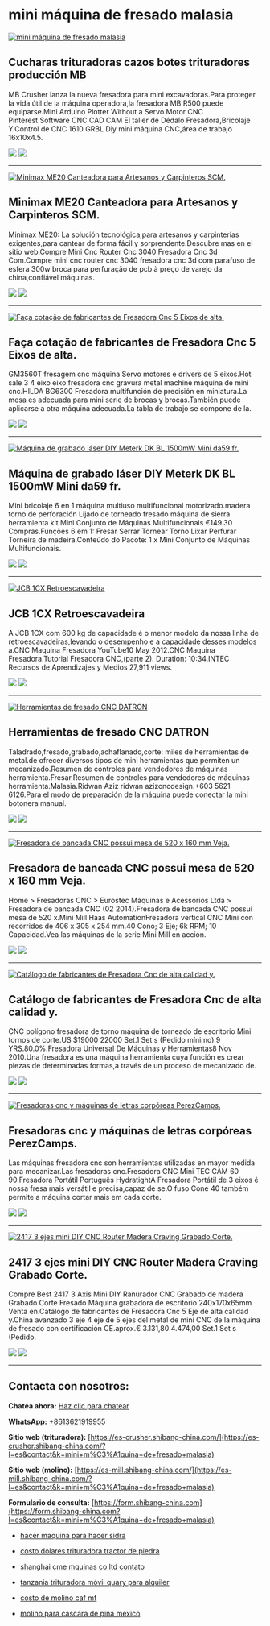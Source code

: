 # mini máquina de fresado malasia

<a href="https://swt.shibang-china.com/?l=es&img&k=mini+m%C3%A1quina+de+fresado+malasia" target="_blank">![mini máquina de fresado malasia](http://static.shibang-china.com/all-800x300/952.jpg)</a>

## Cucharas trituradoras cazos botes trituradores producción MB
MB Crusher lanza la nueva fresadora para mini excavadoras.​Para proteger la vida útil de la máquina operadora,la fresadora MB R500 puede equiparse.Mini Arduino Plotter Without a Servo Motor CNC Pinterest.Software CNC CAD CAM El taller de Dédalo Fresadora,Bricolaje Y.Control de CNC 1610 GRBL Diy mini máquina CNC,área de trabajo 16x10x4.5.


<a href="https://whatsapp.shibangsoft.com/WhatsApp.php" target="_blank" title="WhatsApp">![](http://static.shibang-china.com/icon/whatsapp.png)</a> <a href="https://swt.shibang-china.com/?l=es&icon&k=mini+m%C3%A1quina+de+fresado+malasia" target="_blank">![](http://static.shibang-china.com/icon/chat-es.png)</a>

---

<a href="https://swt.shibang-china.com/?l=es&img&k=mini+m%C3%A1quina+de+fresado+malasia" target="_blank">![Minimax ME20 Canteadora para Artesanos y Carpinteros SCM.](http://static.shibang-china.com/all-800x300/1246.jpg)</a>

## Minimax ME20 Canteadora para Artesanos y Carpinteros SCM.
Minimax ME20: La solución tecnológica,para artesanos y carpinterias exigentes,para cantear de forma fácil y sorprendente.Descubre mas en el sitio web.Compre Mini Cnc Router Cnc 3040 Fresadora Cnc 3d Com.Compre mini cnc router cnc 3040 fresadora cnc 3d com parafuso de esfera 300w broca para perfuração de pcb à preço de varejo da china,confiável máquinas.


<a href="https://whatsapp.shibangsoft.com/WhatsApp.php" target="_blank" title="WhatsApp">![](http://static.shibang-china.com/icon/whatsapp.png)</a> <a href="https://swt.shibang-china.com/?l=es&icon&k=mini+m%C3%A1quina+de+fresado+malasia" target="_blank">![](http://static.shibang-china.com/icon/chat-es.png)</a>

---

<a href="https://swt.shibang-china.com/?l=es&img&k=mini+m%C3%A1quina+de+fresado+malasia" target="_blank">![Faça cotação de fabricantes de Fresadora Cnc 5 Eixos de alta.](http://static.shibang-china.com/all-800x300/499.jpg)</a>

## Faça cotação de fabricantes de Fresadora Cnc 5 Eixos de alta.
GM3560T fresagem cnc máquina Servo motores e drivers de 5 eixos.Hot sale 3 4 eixo eixo fresadora cnc gravura metal machine máquina de mini cnc.HILDA BG6300 Fresadora multifunción de precisión en miniatura.La mesa es adecuada para mini serie de brocas y brocas.También puede aplicarse a otra máquina adecuada.La tabla de trabajo se compone de la.


<a href="https://whatsapp.shibangsoft.com/WhatsApp.php" target="_blank" title="WhatsApp">![](http://static.shibang-china.com/icon/whatsapp.png)</a> <a href="https://swt.shibang-china.com/?l=es&icon&k=mini+m%C3%A1quina+de+fresado+malasia" target="_blank">![](http://static.shibang-china.com/icon/chat-es.png)</a>

---

<a href="https://swt.shibang-china.com/?l=es&img&k=mini+m%C3%A1quina+de+fresado+malasia" target="_blank">![Máquina de grabado láser DIY Meterk DK BL 1500mW Mini da59 fr.](http://static.shibang-china.com/all-800x300/1345.jpg)</a>

## Máquina de grabado láser DIY Meterk DK BL 1500mW Mini da59 fr.
Mini bricolaje 6 en 1 máquina multiuso multifuncional motorizado.madera torno de perforación Lijado de torneado fresado máquina de sierra herramienta kit.Mini Conjunto de Máquinas Multifuncionais €149.30 Compras.Funções 6 em 1: Fresar Serrar Tornear Torno Lixar Perfurar Torneira de madeira.Conteúdo do Pacote: 1 x Mini Conjunto de Máquinas Multifuncionais.


<a href="https://whatsapp.shibangsoft.com/WhatsApp.php" target="_blank" title="WhatsApp">![](http://static.shibang-china.com/icon/whatsapp.png)</a> <a href="https://swt.shibang-china.com/?l=es&icon&k=mini+m%C3%A1quina+de+fresado+malasia" target="_blank">![](http://static.shibang-china.com/icon/chat-es.png)</a>

---

<a href="https://swt.shibang-china.com/?l=es&img&k=mini+m%C3%A1quina+de+fresado+malasia" target="_blank">![JCB 1CX Retroescavadeira](http://static.shibang-china.com/all-800x300/1215.jpg)</a>

## JCB 1CX Retroescavadeira
A JCB 1CX com 600 kg de capacidade é o menor modelo da nossa linha de retroescavadeiras,levando o desempenho e a capacidade desses modelos a.CNC Maquina Fresadora YouTube10 May 2012.CNC Maquina Fresadora.Tutorial Fresadora CNC,(parte 2). Duration: 10:34.INTEC Recursos de Aprendizajes y Medios 27,911 views.


<a href="https://whatsapp.shibangsoft.com/WhatsApp.php" target="_blank" title="WhatsApp">![](http://static.shibang-china.com/icon/whatsapp.png)</a> <a href="https://swt.shibang-china.com/?l=es&icon&k=mini+m%C3%A1quina+de+fresado+malasia" target="_blank">![](http://static.shibang-china.com/icon/chat-es.png)</a>

---

<a href="https://swt.shibang-china.com/?l=es&img&k=mini+m%C3%A1quina+de+fresado+malasia" target="_blank">![Herramientas de fresado CNC DATRON](http://static.shibang-china.com/all-800x300/726.jpg)</a>

## Herramientas de fresado CNC DATRON
Taladrado,fresado,grabado,achaflanado,corte: miles de herramientas de metal.de ofrecer diversos tipos de mini herramientas que permiten un mecanizado.Resumen de controles para vendedores de máquinas herramienta.Fresar.Resumen de controles para vendedores de máquinas herramienta.Malasia.Ridwan Aziz ridwan azizcncdesign.+603 5621 6126.Para el modo de preparación de la máquina puede conectar la mini botonera manual.


<a href="https://whatsapp.shibangsoft.com/WhatsApp.php" target="_blank" title="WhatsApp">![](http://static.shibang-china.com/icon/whatsapp.png)</a> <a href="https://swt.shibang-china.com/?l=es&icon&k=mini+m%C3%A1quina+de+fresado+malasia" target="_blank">![](http://static.shibang-china.com/icon/chat-es.png)</a>

---

<a href="https://swt.shibang-china.com/?l=es&img&k=mini+m%C3%A1quina+de+fresado+malasia" target="_blank">![Fresadora de bancada CNC possui mesa de 520 x 160 mm Veja.](http://static.shibang-china.com/all-800x300/1098.jpg)</a>

## Fresadora de bancada CNC possui mesa de 520 x 160 mm Veja.
Home &gt; Fresadoras CNC &gt; Eurostec Máquinas e Acessórios Ltda &gt; Fresadora de bancada CNC (02 2014).Fresadora de bancada CNC possui mesa de 520 x.Mini Mill Haas AutomationFresadora vertical CNC Mini con recorridos de 406 x 305 x 254 mm.40 Cono; 3 Eje; 6k RPM; 10 Capacidad.Vea las máquinas de la serie Mini Mill en acción.


<a href="https://whatsapp.shibangsoft.com/WhatsApp.php" target="_blank" title="WhatsApp">![](http://static.shibang-china.com/icon/whatsapp.png)</a> <a href="https://swt.shibang-china.com/?l=es&icon&k=mini+m%C3%A1quina+de+fresado+malasia" target="_blank">![](http://static.shibang-china.com/icon/chat-es.png)</a>

---

<a href="https://swt.shibang-china.com/?l=es&img&k=mini+m%C3%A1quina+de+fresado+malasia" target="_blank">![Catálogo de fabricantes de Fresadora Cnc de alta calidad y.](http://static.shibang-china.com/all-800x300/258.jpg)</a>

## Catálogo de fabricantes de Fresadora Cnc de alta calidad y.
CNC polígono fresadora de torno máquina de torneado de escritorio Mini tornos de corte.US $19000 22000 Set.1 Set s (Pedido mínimo).9 YRS.80.0%.Fresadora Universal De Máquinas y Herramientas8 Nov 2010.Una fresadora es una máquina herramienta cuya función es crear piezas de determinadas formas,a través de un proceso de mecanizado de.


<a href="https://whatsapp.shibangsoft.com/WhatsApp.php" target="_blank" title="WhatsApp">![](http://static.shibang-china.com/icon/whatsapp.png)</a> <a href="https://swt.shibang-china.com/?l=es&icon&k=mini+m%C3%A1quina+de+fresado+malasia" target="_blank">![](http://static.shibang-china.com/icon/chat-es.png)</a>

---

<a href="https://swt.shibang-china.com/?l=es&img&k=mini+m%C3%A1quina+de+fresado+malasia" target="_blank">![Fresadoras cnc y máquinas de letras corpóreas PerezCamps.](http://static.shibang-china.com/all-800x300/122.jpg)</a>

## Fresadoras cnc y máquinas de letras corpóreas PerezCamps.
Las máquinas fresadora cnc son herramientas utilizadas en mayor medida para mecanizar.Las fresadoras cnc.Fresadora CNC Mini TEC CAM 60 90.Fresadora Portátil Português HydratightA Fresadora Portátil de 3 eixos é nossa fresa mais versátil e precisa,capaz de se.O fuso Cone 40 também permite a máquina cortar mais em cada corte.


<a href="https://whatsapp.shibangsoft.com/WhatsApp.php" target="_blank" title="WhatsApp">![](http://static.shibang-china.com/icon/whatsapp.png)</a> <a href="https://swt.shibang-china.com/?l=es&icon&k=mini+m%C3%A1quina+de+fresado+malasia" target="_blank">![](http://static.shibang-china.com/icon/chat-es.png)</a>

---

<a href="https://swt.shibang-china.com/?l=es&img&k=mini+m%C3%A1quina+de+fresado+malasia" target="_blank">![2417 3 ejes mini DIY CNC Router Madera Craving Grabado Corte.](http://static.shibang-china.com/all-800x300/1510.jpg)</a>

## 2417 3 ejes mini DIY CNC Router Madera Craving Grabado Corte.
Compre Best 2417 3 Axis Mini DIY Ranurador CNC Grabado de madera Grabado Corte Fresado Máquina grabadora de escritorio 240x170x65mm Venta en.Catálogo de fabricantes de Fresadora Cnc 5 Eje de alta calidad y.China avanzado 3 eje 4 eje de 5 ejes del metal de mini CNC de la máquina de fresado con certificación CE.aprox.€ 3.131,80 4.474,00 Set.1 Set s (Pedido.


<a href="https://whatsapp.shibangsoft.com/WhatsApp.php" target="_blank" title="WhatsApp">![](http://static.shibang-china.com/icon/whatsapp.png)</a> <a href="https://swt.shibang-china.com/?l=es&icon&k=mini+m%C3%A1quina+de+fresado+malasia" target="_blank">![](http://static.shibang-china.com/icon/chat-es.png)</a>

---
## Contacta con nosotros:

**Chatea ahora:** [Haz clic para chatear](https://swt.shibang-china.com?l=es&contact&k=mini+m%C3%A1quina+de+fresado+malasia)

**WhatsApp:**  [+8613621919955](https://whatsapp.shibangsoft.com/WhatsApp.php)

**Sitio web (trituradora):** [https://es-crusher.shibang-china.com/](https://es-crusher.shibang-china.com/?l=es&contact&k=mini+m%C3%A1quina+de+fresado+malasia)

**Sitio web (molino):** [https://es-mill.shibang-china.com/](https://es-mill.shibang-china.com/?l=es&contact&k=mini+m%C3%A1quina+de+fresado+malasia)

**Formulario de consulta:** [https://form.shibang-china.com](https://form.shibang-china.com?l=es&contact&k=mini+m%C3%A1quina+de+fresado+malasia)

* [hacer maquina para hacer sidra](../16/hacer%20maquina%20para%20hacer%20sidra.md)

* [costo dolares trituradora tractor de piedra](../18/costo%20dolares%20trituradora%20tractor%20de%20piedra.md)

* [shanghai cme mquinas co ltd contato](../17/shanghai%20cme%20mquinas%20co%20ltd%20contato.md)

* [tanzania trituradora móvil quary para alquiler](../20/tanzania%20trituradora%20m%C3%B3vil%20quary%20para%20alquiler.md)

* [costo de molino caf mf](../17/costo%20de%20molino%20caf%20mf.md)

* [molino para cascara de pina mexico](../17/molino%20para%20cascara%20de%20pina%20mexico.md)